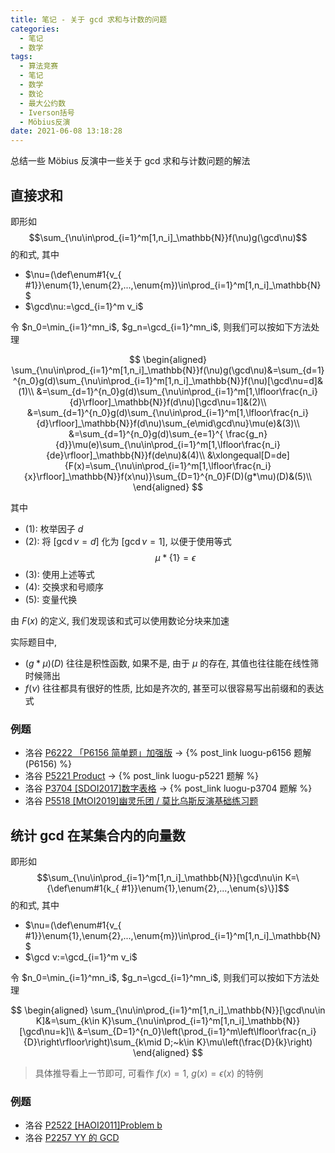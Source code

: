 ```yaml
---
title: 笔记 - 关于 gcd 求和与计数的问题
categories:
  - 笔记
  - 数学
tags:
  - 算法竞赛
  - 笔记
  - 数学
  - 数论
  - 最大公约数
  - Iverson括号
  - Möbius反演
date: 2021-06-08 13:18:28
---
```


总结一些 Möbius 反演中一些关于 gcd 求和与计数问题的解法

<!-- more -->

## 直接求和

即形如
$$\sum_{\nu\in\prod_{i=1}^m[1,n_i]_\mathbb{N}}f(\nu)g(\gcd\nu)$$
的和式, 其中

- $\nu=(\def\enum#1{v_{ #1}}\enum{1},\enum{2},...,\enum{m})\in\prod_{i=1}^m[1,n_i]_\mathbb{N}$
- $\gcd\nu:=\gcd_{i=1}^m v_i$

令 $n_0=\min_{i=1}^mn_i$, $g_n=\gcd_{i=1}^mn_i$, 则我们可以按如下方法处理

$$
\begin{aligned}
  \sum_{\nu\in\prod_{i=1}^m[1,n_i]_\mathbb{N}}f(\nu)g(\gcd\nu)&=\sum_{d=1}^{n_0}g(d)\sum_{\nu\in\prod_{i=1}^m[1,n_i]_\mathbb{N}}f(\nu)[\gcd\nu=d]&(1)\\
  &=\sum_{d=1}^{n_0}g(d)\sum_{\nu\in\prod_{i=1}^m[1,\lfloor\frac{n_i}{d}\rfloor]_\mathbb{N}}f(d\nu)[\gcd\nu=1]&(2)\\
  &=\sum_{d=1}^{n_0}g(d)\sum_{\nu\in\prod_{i=1}^m[1,\lfloor\frac{n_i}{d}\rfloor]_\mathbb{N}}f(d\nu)\sum_{e\mid\gcd\nu}\mu(e)&(3)\\
  &=\sum_{d=1}^{n_0}g(d)\sum_{e=1}^{ \frac{g_n}{d}}\mu(e)\sum_{\nu\in\prod_{i=1}^m[1,\lfloor\frac{n_i}{de}\rfloor]_\mathbb{N}}f(de\nu)&(4)\\
  &\xlongequal[D=de]{F(x)=\sum_{\nu\in\prod_{i=1}^m[1,\lfloor\frac{n_i}{x}\rfloor]_\mathbb{N}}f(x\nu)}\sum_{D=1}^{n_0}F(D)(g*\mu)(D)&(5)\\
\end{aligned}
$$

其中

- $(1)$: 枚举因子 $d$
- $(2)$: 将 $[\gcd\nu=d]$ 化为 $[\gcd\nu=1]$, 以便于使用等式
  $$\mu*\{1\}=\epsilon$$
- $(3)$: 使用上述等式
- $(4)$: 交换求和号顺序
- $(5)$: 变量代换

由 $F(x)$ 的定义, 我们发现该和式可以使用数论分块来加速

实际题目中,

- $(g*\mu)(D)$ 往往是积性函数, 如果不是, 由于 $\mu$ 的存在, 其值也往往能在线性筛时候筛出
- $f(\nu)$ 往往都具有很好的性质, 比如是齐次的, 甚至可以很容易写出前缀和的表达式

### 例题

- 洛谷 [P6222 「P6156 简单题」加强版](https://www.luogu.com.cn/problem/P6222) -> {% post_link luogu-p6156 题解(P6156) %}
- 洛谷 [P5221 Product](https://www.luogu.com.cn/problem/P5221) -> {% post_link luogu-p5221 题解 %}
- 洛谷 [P3704 [SDOI2017]数字表格](https://www.luogu.com.cn/problem/P3704) -> {% post_link luogu-p3704 题解 %}
- 洛谷 [P5518 [MtOI2019]幽灵乐团 / 莫比乌斯反演基础练习题](https://www.luogu.com.cn/problem/P5518)

## 统计 gcd 在某集合内的向量数

即形如
$$\sum_{\nu\in\prod_{i=1}^m[1,n_i]_\mathbb{N}}[\gcd\nu\in K=\{\def\enum#1{k_{ #1}}\enum{1},\enum{2},...,\enum{s}\}]$$
的和式, 其中

- $\nu=(\def\enum#1{v_{ #1}}\enum{1},\enum{2},...,\enum{m})\in\prod_{i=1}^m[1,n_i]_\mathbb{N}$
- $\gcd v:=\gcd_{i=1}^m v_i$

令 $n_0=\min_{i=1}^mn_i$, $g_n=\gcd_{i=1}^mn_i$, 则我们可以按如下方法处理

$$
\begin{aligned}
  \sum_{\nu\in\prod_{i=1}^m[1,n_i]_\mathbb{N}}[\gcd\nu\in K]&=\sum_{k\in K}\sum_{\nu\in\prod_{i=1}^m[1,n_i]_\mathbb{N}}[\gcd\nu=k]\\
  &=\sum_{D=1}^{n_0}\left(\prod_{i=1}^m\left\lfloor\frac{n_i}{D}\right\rfloor\right)\sum_{k\mid D;~k\in K}\mu\left(\frac{D}{k}\right)
\end{aligned}
$$

> 具体推导看上一节即可, 可看作 $f(x)=1$, $g(x)=\epsilon(x)$ 的特例

### 例题

- 洛谷 [P2522 [HAOI2011]Problem b](https://www.luogu.com.cn/problem/P2522)
- 洛谷 [P2257 YY 的 GCD](https://www.luogu.com.cn/problem/P2257)
